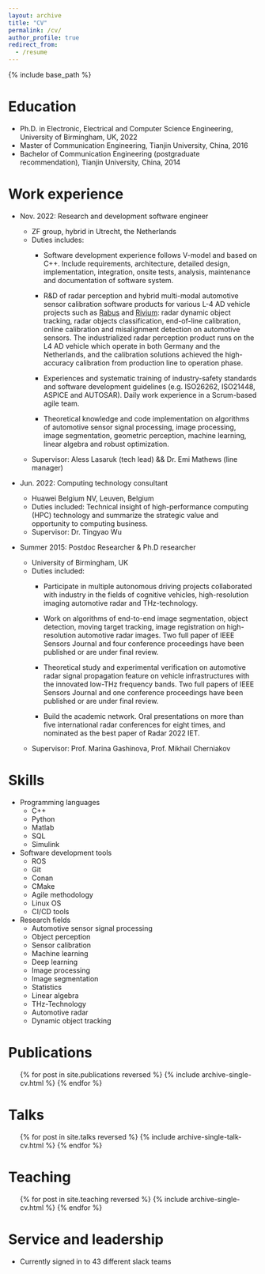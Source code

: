 ```yaml
---
layout: archive
title: "CV"
permalink: /cv/
author_profile: true
redirect_from:
  - /resume
---
```


{% include base_path %}

Education
======
* Ph.D. in Electronic, Electrical and Computer Science Engineering, University of Birmingham, UK, 2022
* Master of Communication Engineering, Tianjin University, China, 2016
* Bachelor of Communication Engineering (postgraduate recommendation), Tianjin University, China, 2014

Work experience
======
* Nov. 2022: Research and development software engineer
  * ZF group, hybrid in Utrecht, the Netherlands
  * Duties includes: 
    * Software development experience follows V-model and based on C++. Include requirements, architecture, detailed design, implementation, integration, onsite tests, analysis, maintenance and documentation of software system.

    * R&D of radar perception and hybrid multi-modal automotive sensor calibration software products for various L-4 AD vehicle projects such as [Rabus](https://www.youtube.com/watch?v=isRtxSoPeFc) and [Rivium](https://www.youtube.com/watch?v=m5-rI5n6qng): radar dynamic object tracking, radar objects classification, end-of-line calibration, online calibration and misalignment detection on automotive sensors. The industrialized radar perception product runs on the L4 AD vehicle which operate in both Germany and the Netherlands, and the calibration solutions achieved the high-accuracy calibration from production line to operation phase.

    * Experiences and systematic training of industry-safety standards and software development guidelines (e.g. ISO26262, ISO21448, ASPICE and AUTOSAR). Daily work experience in a Scrum-based agile team.

    * Theoretical knowledge and code implementation on algorithms of automotive sensor signal processing, image processing, image segmentation, geometric perception, machine learning, linear algebra and robust optimization.
  * Supervisor: Aless Lasaruk (tech lead) && Dr. Emi Mathews (line manager)

* Jun. 2022: Computing technology consultant
  * Huawei Belgium NV, Leuven, Belgium
  * Duties included: Technical insight of high-performance computing (HPC) technology and summarize the strategic value and opportunity to computing business.
  * Supervisor: Dr. Tingyao Wu

* Summer 2015: Postdoc Researcher & Ph.D researcher
  * University of Birmingham, UK
  * Duties included: 
    * Participate in multiple autonomous driving projects collaborated with industry in the fields of cognitive vehicles, high-resolution imaging automotive radar and THz-technology.

    * Work on algorithms of end-to-end image segmentation, object detection, moving target tracking, image registration on high-resolution automotive radar images. Two full paper of IEEE Sensors Journal and four conference proceedings have been published or are under final review.

    * Theoretical study and experimental verification on automotive radar signal propagation feature on vehicle infrastructures with the innovated low-THz frequency bands. Two full papers of IEEE Sensors Journal and one conference proceedings have been published or are under final review.

    * Build the academic network. Oral presentations on more than five international radar conferences for eight times, and nominated as the best paper of Radar 2022 IET.
  * Supervisor: Prof. Marina Gashinova, Prof. Mikhail Cherniakov
  
Skills
======
* Programming languages
  * C++
  * Python
  * Matlab
  * SQL
  * Simulink
* Software development tools
  * ROS
  * Git
  * Conan
  * CMake
  * Agile methodology
  * Linux OS
  * CI/CD tools
* Research fields
  * Automotive sensor signal processing
  * Object perception
  * Sensor calibration
  * Machine learning
  * Deep learning
  * Image processing
  * Image segmentation
  * Statistics
  * Linear algebra
  * THz-Technology
  * Automotive radar
  * Dynamic object tracking

Publications
======
  <ul>{% for post in site.publications reversed %}
    {% include archive-single-cv.html %}
  {% endfor %}</ul>
  
Talks
======
  <ul>{% for post in site.talks reversed %}
    {% include archive-single-talk-cv.html  %}
  {% endfor %}</ul>
  
Teaching
======
  <ul>{% for post in site.teaching reversed %}
    {% include archive-single-cv.html %}
  {% endfor %}</ul>
  
Service and leadership
======
* Currently signed in to 43 different slack teams
